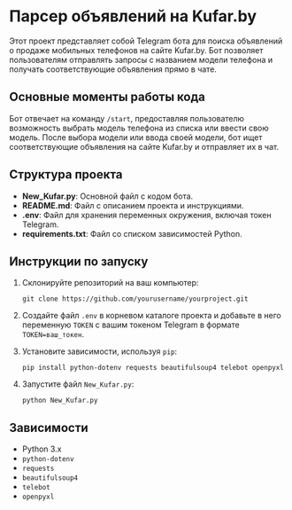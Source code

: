 # Парсер объявлений на Kufar.by

Этот проект представляет собой Telegram бота для поиска объявлений о продаже мобильных телефонов на сайте Kufar.by. Бот позволяет пользователям отправлять запросы с названием модели телефона и получать соответствующие объявления прямо в чате.

## Основные моменты работы кода

Бот отвечает на команду `/start`, предоставляя пользователю возможность выбрать модель телефона из списка или ввести свою модель. После выбора модели или ввода своей модели, бот ищет соответствующие объявления на сайте Kufar.by и отправляет их в чат.

## Структура проекта

- **New_Kufar.py**: Основной файл с кодом бота.
- **README.md**: Файл с описанием проекта и инструкциями.
- **.env**: Файл для хранения переменных окружения, включая токен Telegram.
- **requirements.txt**: Файл со списком зависимостей Python.

## Инструкции по запуску

1. Склонируйте репозиторий на ваш компьютер:

   ```
   git clone https://github.com/yourusername/yourproject.git
   ```

2. Создайте файл `.env` в корневом каталоге проекта и добавьте в него переменную `TOKEN` с вашим токеном Telegram в формате `TOKEN=ваш_токен`.

3. Установите зависимости, используя `pip`:

   ```
   pip install python-dotenv requests beautifulsoup4 telebot openpyxl
   ```

4. Запустите файл `New_Kufar.py`:

   ```
   python New_Kufar.py
   ```

## Зависимости

- Python 3.x
- `python-dotenv`
- `requests`
- `beautifulsoup4`
- `telebot`
- `openpyxl`
